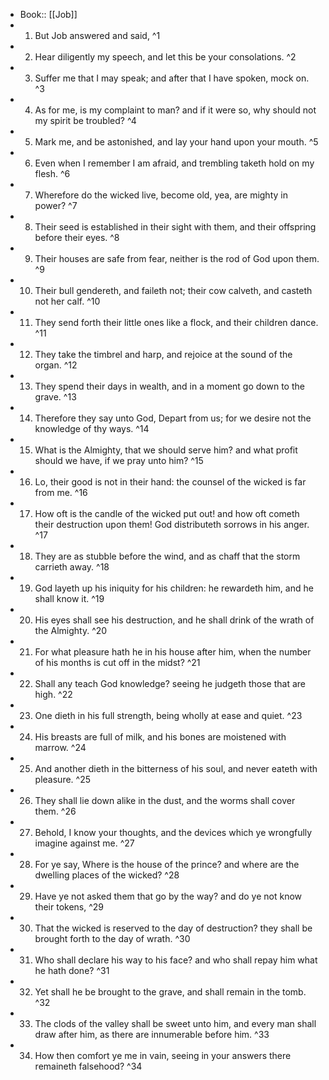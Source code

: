 - Book:: [[Job]]
- 1. But Job answered and said, ^1
- 2. Hear diligently my speech, and let this be your consolations. ^2
- 3. Suffer me that I may speak; and after that I have spoken, mock on. ^3
- 4. As for me, is my complaint to man? and if it were so, why should not my spirit be troubled? ^4
- 5. Mark me, and be astonished, and lay your hand upon your mouth. ^5
- 6. Even when I remember I am afraid, and trembling taketh hold on my flesh. ^6
- 7. Wherefore do the wicked live, become old, yea, are mighty in power? ^7
- 8. Their seed is established in their sight with them, and their offspring before their eyes. ^8
- 9. Their houses are safe from fear, neither is the rod of God upon them. ^9
- 10. Their bull gendereth, and faileth not; their cow calveth, and casteth not her calf. ^10
- 11. They send forth their little ones like a flock, and their children dance. ^11
- 12. They take the timbrel and harp, and rejoice at the sound of the organ. ^12
- 13. They spend their days in wealth, and in a moment go down to the grave. ^13
- 14. Therefore they say unto God, Depart from us; for we desire not the knowledge of thy ways. ^14
- 15. What is the Almighty, that we should serve him? and what profit should we have, if we pray unto him? ^15
- 16. Lo, their good is not in their hand: the counsel of the wicked is far from me. ^16
- 17. How oft is the candle of the wicked put out! and how oft cometh their destruction upon them! God distributeth sorrows in his anger. ^17
- 18. They are as stubble before the wind, and as chaff that the storm carrieth away. ^18
- 19. God layeth up his iniquity for his children: he rewardeth him, and he shall know it. ^19
- 20. His eyes shall see his destruction, and he shall drink of the wrath of the Almighty. ^20
- 21. For what pleasure hath he in his house after him, when the number of his months is cut off in the midst? ^21
- 22. Shall any teach God knowledge? seeing he judgeth those that are high. ^22
- 23. One dieth in his full strength, being wholly at ease and quiet. ^23
- 24. His breasts are full of milk, and his bones are moistened with marrow. ^24
- 25. And another dieth in the bitterness of his soul, and never eateth with pleasure. ^25
- 26. They shall lie down alike in the dust, and the worms shall cover them. ^26
- 27. Behold, I know your thoughts, and the devices which ye wrongfully imagine against me. ^27
- 28. For ye say, Where is the house of the prince? and where are the dwelling places of the wicked? ^28
- 29. Have ye not asked them that go by the way? and do ye not know their tokens, ^29
- 30. That the wicked is reserved to the day of destruction? they shall be brought forth to the day of wrath. ^30
- 31. Who shall declare his way to his face? and who shall repay him what he hath done? ^31
- 32. Yet shall he be brought to the grave, and shall remain in the tomb. ^32
- 33. The clods of the valley shall be sweet unto him, and every man shall draw after him, as there are innumerable before him. ^33
- 34. How then comfort ye me in vain, seeing in your answers there remaineth falsehood? ^34

